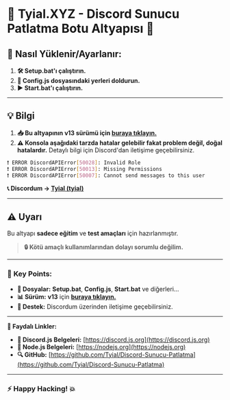 # 🎉 **Tyial.XYZ - Discord Sunucu Patlatma Botu Altyapısı** 🚀

## 🚀 **Nasıl Yüklenir/Ayarlanır:**

1. **🛠️ Setup.bat'ı çalıştırın.**
2. **📝 Config.js dosyasındaki yerleri doldurun.**
3. **▶️ Start.bat'ı çalıştırın.**

---

## 💡 **Bilgi**

1. **📥 Bu altyapının v13 sürümü için [buraya tıklayın.](https://github.com/tyial/discord-patlatma-botu-v13)**
2. **⚠️ Konsola aşağıdaki tarzda hatalar gelebilir fakat problem değil, doğal hatalardır.** Detaylı bilgi için Discord'dan iletişime geçebilirsiniz.

```bash
❗ ERROR DiscordAPIError[50028]: Invalid Role
❗ ERROR DiscordAPIError[50013]: Missing Permissions
❗ ERROR DiscordAPIError[50007]: Cannot send messages to this user
```

**📞 Discordum -> [Tyial (tyial)](https://discord.com/users/852868839691517972)**

---

## ⚠️ **Uyarı**

Bu altyapı **sadece eğitim** ve **test amaçları** için hazırlanmıştır.

> **🔒 Kötü amaçlı kullanımlarından dolayı sorumlu değilim.**

---

### 🌟 **Key Points**:

- **📂 Dosyalar:** **Setup.bat**, **Config.js**, **Start.bat** ve diğerleri...
- **📊 Sürüm:** **v13** için [**buraya tıklayın.**](https://github.com/tyial/discord-patlatma-botu-v13)
- **💬 Destek:** Discordum üzerinden iletişime geçebilirsiniz.

---

**🔗 Faydalı Linkler:**

- **📘 Discord.js Belgeleri:** [https://discord.js.org](https://discord.js.org)
- **📕 Node.js Belgeleri:** [https://nodejs.org](https://nodejs.org)
- **🔍 GitHub:** [https://github.com/Tyial/Discord-Sunucu-Patlatma](https://github.com/Tyial/Discord-Sunucu-Patlatma)

---

### **⚡ Happy Hacking! 💥**
